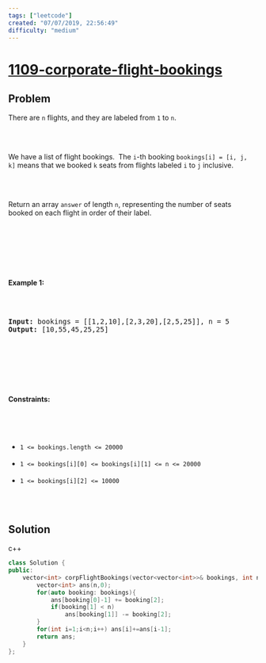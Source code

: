 ```yaml
---
tags: ["leetcode"]
created: "07/07/2019, 22:56:49"
difficulty: "medium"
---
```


# [1109-corporate-flight-bookings](https://leetcode.com/problems/corporate-flight-bookings/)

## Problem
<div><p>There are <code>n</code> flights, and they are labeled&nbsp;from <code>1</code> to <code>n</code>.</p><br><br><p>We have a list of flight bookings.&nbsp; The <code>i</code>-th booking&nbsp;<code>bookings[i] = [i, j, k]</code>&nbsp;means that we booked <code>k</code> seats from flights labeled <code>i</code> to <code>j</code> inclusive.</p><br><br><p>Return an array <code>answer</code> of length <code>n</code>, representing the number of seats booked on each flight in order of their label.</p><br><br><p>&nbsp;</p><br><p><strong>Example 1:</strong></p><br><br><pre><strong>Input:</strong> bookings = [[1,2,10],[2,3,20],[2,5,25]], n = 5<br><strong>Output:</strong> [10,55,45,25,25]<br></pre><br><br><p>&nbsp;</p><br><p><strong>Constraints:</strong></p><br><br><ul><br>	<li><code>1 &lt;= bookings.length &lt;= 20000</code></li><br>	<li><code>1 &lt;= bookings[i][0] &lt;= bookings[i][1] &lt;= n &lt;= 20000</code></li><br>	<li><code>1 &lt;= bookings[i][2] &lt;= 10000</code></li><br></ul><br></div>

## Solution

c++
```c++
class Solution {
public:
    vector<int> corpFlightBookings(vector<vector<int>>& bookings, int n) {
        vector<int> ans(n,0);
        for(auto booking: bookings){
            ans[booking[0]-1] += booking[2];
            if(booking[1] < n)
                ans[booking[1]] -= booking[2];
        }
        for(int i=1;i<n;i++) ans[i]+=ans[i-1];
        return ans;
    }
};
​
```
